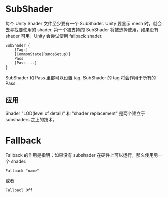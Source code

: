 # SubShader
每个 Unity Shader 文件至少要有一个 SubShader. Unity 要显示 mesh 时，就会去寻找要使用的 shader. 第一个被支持的 SubShader 将被选择使用，如果没有 shader 可用，Unity 会尝试使用 fallback shader.

```
SubShader {
    [Tags]
    [CommonState(RendeSetup)]
    Pass
    [Pass ...]
}

```

SubShader 和 Pass 里都可以设置 tag, SubShader 的 tag 将会作用于所有的 Pass.

## 应用

Shader "LOD(level of detail)" 和 "shader replacement" 是两个建立于 subshaders 之上的技术。

# Fallback
Fallback 的作用是指明：如果没有 subshader 在硬件上可以运行，那么使用另一个 shader.

```
Fallback "name"
```

或者

```
Fallbacl Off
```